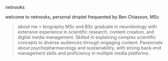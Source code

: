 netnooks

welcome to netnooks, personal droplet frequented by Ben Chiasson, MSc
> about me
    > biography
        MSc and BSc graduate in neurobiology with extensive experience in
        scientific research, content creation, and digital media management. Skilled
        in explaining complex scientific concepts to diverse audiences through
        engaging content. Passionate about psychopharmacology and sustainability,
        with strong back-end management skills and proficiency in multiple media
        platforms.<p>
